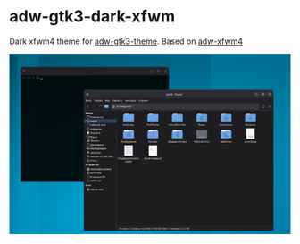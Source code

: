 # adw-gtk3-dark-xfwm
Dark xfwm4 theme for [adw-gtk3-theme](https://github.com/lassekongo83/adw-gtk3). Based on [adw-xfwm4](https://github.com/FabianOvrWrt/adw-xfwm4/tree/main)

![](https://github.com/IlyaGotoh/adw-gtk3-dark-xfwm/blob/main/Screenshot.png)

